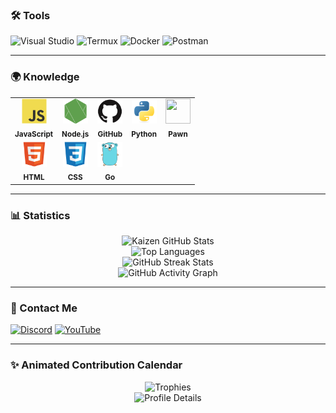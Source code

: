### 🛠️ Tools
![Visual Studio](https://img.shields.io/badge/Visual_Studio-2C2C32?style=flat&logo=visualstudio&logoColor=5C2D91)
![Termux](https://img.shields.io/badge/Termux-2C2C32?style=flat&logo=termux&logoColor=FFFFFF)
![Docker](https://img.shields.io/badge/Docker-2C2C32?style=flat&logo=docker&logoColor=2496ED)
![Postman](https://img.shields.io/badge/Postman-2C2C32?style=flat&logo=postman&logoColor=FF6C37)

---

### 🌍 Knowledge
<table>
  <tr>
    <td align="center">
      <img src="https://raw.githubusercontent.com/devicons/devicon/master/icons/javascript/javascript-original.svg" height="40" width="40"/><br>
      <sub><b>JavaScript</b></sub>
    </td>
    <td align="center">
      <img src="https://raw.githubusercontent.com/devicons/devicon/master/icons/nodejs/nodejs-plain.svg" height="40" width="40"/><br>
      <sub><b>Node.js</b></sub>
    </td>
    <td align="center">
      <img src="https://raw.githubusercontent.com/devicons/devicon/master/icons/github/github-original.svg" height="40" width="40"/><br>
      <sub><b>GitHub</b></sub>
    </td>
    <td align="center">
      <img src="https://raw.githubusercontent.com/devicons/devicon/master/icons/python/python-original.svg" height="40" width="40"/><br>
      <sub><b>Python</b></sub>
    </td>
    <td align="center">
      <img src="https://i.imgur.com/VJLHjfM.png" height="40" width="40"/><br>
      <sub><b>Pawn</b></sub>
    </td>
  </tr>
  <tr>
    <td align="center">
      <img src="https://raw.githubusercontent.com/devicons/devicon/master/icons/html5/html5-original.svg" height="40" width="40"/><br>
      <sub><b>HTML</b></sub>
    </td>
    <td align="center">
      <img src="https://raw.githubusercontent.com/devicons/devicon/master/icons/css3/css3-original.svg" height="40" width="40"/><br>
      <sub><b>CSS</b></sub>
    </td>
    <td align="center">
      <img src="https://raw.githubusercontent.com/devicons/devicon/master/icons/go/go-original.svg" height="40" width="40"/><br>
      <sub><b>Go</b></sub>
    </td>
  </tr>
</table>

---

### 📊 Statistics
<div align="center">
  <img src="https://github-readme-stats.vercel.app/api?username=KaizenExecute&show_icons=true&theme=github_dark&hide_border=true" alt="Kaizen GitHub Stats"/>
  <br>
  <img src="https://github-readme-stats.vercel.app/api/top-langs/?username=KaizenExecute&layout=compact&theme=github_dark&hide_border=true" alt="Top Languages" style="animation: pulse 2s infinite;"/>
  <br>
  <img src="https://streak-stats.demolab.com/?user=KaizenExecute&theme=github-dark-blue&hide_border=true" alt="GitHub Streak Stats" style="animation: fadeIn 3s infinite;"/>
  <br>
  <img src="https://github-readme-activity-graph.cyclic.app/graph?username=KaizenExecute&theme=github-dark&hide_border=true" alt="GitHub Activity Graph"/>
</div>

---

### 📱 Contact Me
[![Discord](https://img.shields.io/badge/Discord-7289DA?style=flat&logo=discord&logoColor=white)](https://discord.gg/8t37BfqKD6)
[![YouTube](https://img.shields.io/badge/YouTube-FF0000?style=flat&logo=youtube&logoColor=white)](https://www.youtube.com/@officialkaizenYT)

---

### ✨ Animated Contribution Calendar
<div align="center">
  <img src="https://github-profile-trophy.vercel.app/?username=KaizenExecute&theme=darkhub&no-bg=true&row=1&margin-w=15" alt="Trophies"/>
  <br/>
  <img src="https://github-profile-summary-cards.vercel.app/api/cards/profile-details?username=KaizenExecute&theme=github_dark" alt="Profile Details"/>
</div>
